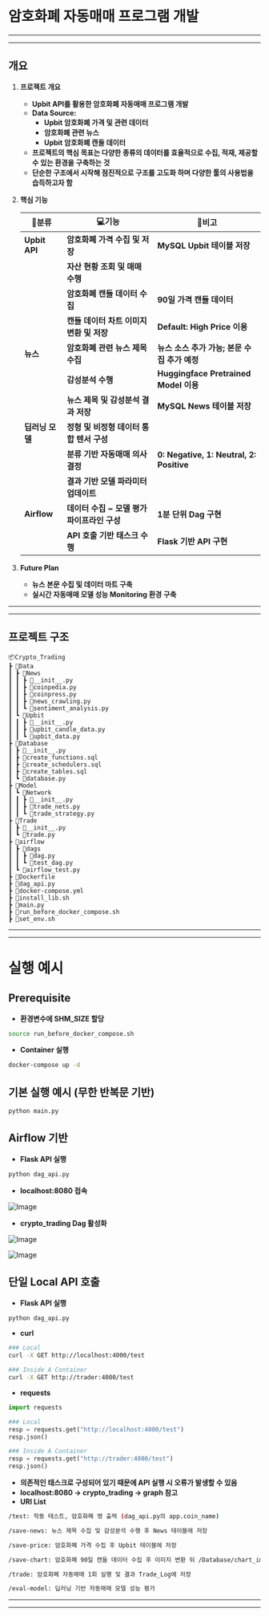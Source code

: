 # 암호화폐 자동매매 프로그램 개발

---

---

## 개요

1. **프로젝트 개요**
    - **Upbit API를 활용한 암호화폐 자동매매 프로그램 개발**
    - **Data Source:**
        - **Upbit 암호화폐 가격 및 관련 데이터**
        - **암호화폐 관련 뉴스**
        - **Upbit 암호화폐 캔들 데이터**
    - **프로젝트의 핵심 목표는 다양한 종류의 데이터를 효율적으로 수집, 적재, 제공할 수 있는 환경을 
    구축하는 것**
    - **단순한 구조에서 시작해 점진적으로 구조를 고도화 하며 다양한 툴의 사용법을 습득하고자 함**
2. **핵심 기능**

    | **📃분류** | **💻기능** | **📒비고** |
    | --- | --- | --- |
    | **Upbit API** | **암호화폐 가격 수집 및 저장** | **MySQL Upbit 테이블 저장** |
    |  | **자산 현황 조회 및 매매 수행** |  |
    |  | **암호화폐 캔들 데이터 수집** | **90일 가격 캔들 데이터** |
    |  | **캔들 데이터 차트 이미지 변환 및 저장** | **Default: High Price 이용** |
    | **뉴스** | **암호화폐 관련 뉴스 제목 수집** | **뉴스 소스 추가 가능; 본문 수집 추가 예정** |
    |  | **감성분석 수행** | **Huggingface Pretrained Model 이용** |
    |  | **뉴스 제목 및 감성분석 결과 저장** | **MySQL News 테이블 저장** |
    | **딥러닝 모델** | **정형 및 비정형 데이터 통합 텐서 구성** |  |
    |  | **분류 기반 자동매매 의사결정** | **0: Negative, 1: Neutral, 2: Positive** |
    |  | **결과 기반 모델 파라미터 업데이트** |  |
    | **Airflow** | **데이터 수집 ~ 모델 평가 파이프라인 구성** | **1분 단위 Dag 구현** |
    |  | **API 호출 기반 태스크 수행** | **Flask 기반 API 구현** |
3. **Future Plan**
    - **뉴스 본문 수집 및 데이터 마트 구축**
    - **실시간 자동매매 모델 성능 Monitoring 환경 구축**

---

---

## 프로젝트 구조

```
📦Crypto_Trading
┣ 📂Data
┃ ┣ 📂News
┃ ┃ ┣ 📜__init__.py
┃ ┃ ┣ 📜coinpedia.py
┃ ┃ ┣ 📜coinpress.py
┃ ┃ ┣ 📜news_crawling.py
┃ ┃ ┗ 📜sentiment_analysis.py
┃ ┗ 📂Upbit
┃ ┃ ┣ 📜__init__.py
┃ ┃ ┣ 📜upbit_candle_data.py
┃ ┃ ┗ 📜upbit_data.py
┣ 📂Database
┃ ┣ 📜__init__.py
┃ ┣ 📜create_functions.sql
┃ ┣ 📜create_schedulers.sql
┃ ┣ 📜create_tables.sql
┃ ┗ 📜database.py
┣ 📂Model
┃ ┗ 📂Network
┃ ┃ ┣ 📜__init__.py
┃ ┃ ┣ 📜trade_nets.py
┃ ┃ ┗ 📜trade_strategy.py
┣ 📂Trade
┃ ┣ 📜__init__.py
┃ ┗ 📜trade.py
┣ 📂airflow
┃ ┣ 📂dags
┃ ┃ ┣ 📜dag.py
┃ ┃ ┗ 📜test_dag.py
┃ ┗ 📜airflow_test.py
┣ 📜Dockerfile
┣ 📜dag_api.py
┣ 📜docker-compose.yml
┣ 📜install_lib.sh
┣ 📜main.py
┣ 📜run_before_docker_compose.sh
┣ 📜set_env.sh
```

---

---

# 실행 예시

## Prerequisite

- **환경변수에 SHM_SIZE 할당**

```bash
source run_before_docker_compose.sh
```

- **Container 실행**

```bash
docker-compose up -d
```

## 기본 실행 예시 (무한 반복문 기반)

```bash
python main.py
```

## Airflow 기반

- **Flask API 실행**

```bash
python dag_api.py
```

- **localhost:8080 접속**

![Image](https://github.com/user-attachments/assets/4c20387b-0e2b-4c7c-85f6-ea0034637500)

- **crypto_trading Dag 활성화**

![Image](https://github.com/user-attachments/assets/52b6a19a-0bbb-43e0-88be-62b595d3d7f2)

![Image](https://github.com/user-attachments/assets/dc5abff5-5c4b-4604-bb8e-1385569d84f6)

## 단일 Local API 호출

- **Flask API 실행**

```bash
python dag_api.py
```

- **curl**

```bash
### Local
curl -X GET http://localhost:4000/test
```

```bash
### Inside A Container
curl -X GET http://trader:4000/test
```

- **requests**

```python
import requests
```

```python
### Local
resp = requests.get("http://localhost:4000/test")
resp.json()
```

```python
### Inside A Container
resp = requests.get("http://trader:4000/test")
resp.json()
```

- **의존적인 태스크로 구성되어 있기 때문에 API 실행 시 오류가 발생할 수 있음**
- **localhost:8080 → crypto_trading → graph 참고**
- **URI List**

```bash
/test: 작동 테스트, 암호화폐 명 출력 (dag_api.py의 app.coin_name)

/save-news: 뉴스 제목 수집 및 감성분석 수행 후 News 테이블에 저장

/save-price: 암호화폐 가격 수집 후 Upbit 테이블에 저장

/save-chart: 암호화폐 90일 캔들 데이터 수집 후 이미지 변환 뒤 /Database/chart_images에 저장

/trade: 암호화폐 자동매매 1회 실행 및 결과 Trade_Log에 저장

/eval-model: 딥러닝 기반 자동매매 모델 성능 평가
```

---

---
